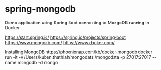 # spring-mongodb
Demo application using Spring Boot connecting to MongoDB running in Docker

https://start.spring.io/
https://spring.io/projects/spring-boot
https://www.mongodb.com/
https://www.docker.com/

Installing MongoDB https://phoenixnap.com/kb/docker-mongodb
docker run -it -v /Users/kuben.thathiah/mongodata:/mongodata -p 27017:27017 --name mongodb -d mongo
